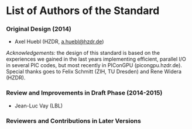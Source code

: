 # List of Authors of the Standard

### Original Design (2014)

- Axel Huebl (HZDR, a.huebl@hzdr.de)

*Acknowledgements:* the design of this standard is based on the experiences
                    we gained in the last years implementing efficient,
                    parallel I/O in several PIC codes, but most recently
                    in PIConGPU (picongpu.hzdr.de).
                    Special thanks goes to Felix Schmitt (ZIH, TU Dresden)
                    and Rene Widera (HZDR).

### Review and Improvements in Draft Phase (2014-2015)

- Jean-Luc Vay (LBL)


### Reviewers and Contributions in Later Versions

